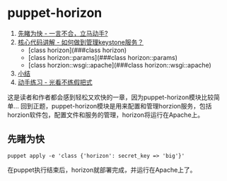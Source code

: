 # puppet-horizon

1. [先睹为快 - 一言不合，立马动手?](#先睹为快)
2. [核心代码讲解 - 如何做到管理keystone服务？](#核心代码讲解)
    - [class horizon](###class horizon)
    - [class horizon::params](###class horizon::params)
    - [class horzion::wsgi::apache](###class horizon::wsgi::apache)
3. [小结](##小结)
4. [动手练习 - 光看不练假把式](##动手练习)


这是读者和作者都会感到轻松又欢快的一章，因为puppet-horizon模块比较简单...
回到正题，puppet-horizon模块是用来配置和管理horzion服务，包括horzion软件包，配置文件和服务的管理，horizon将运行在Apache上。

## 先睹为快

```puppet
puppet apply -e 'class {'horizon': secret_key => 'big'}'
```
在puppet执行结束后，horizon就部署完成，并运行在Apache上了。


